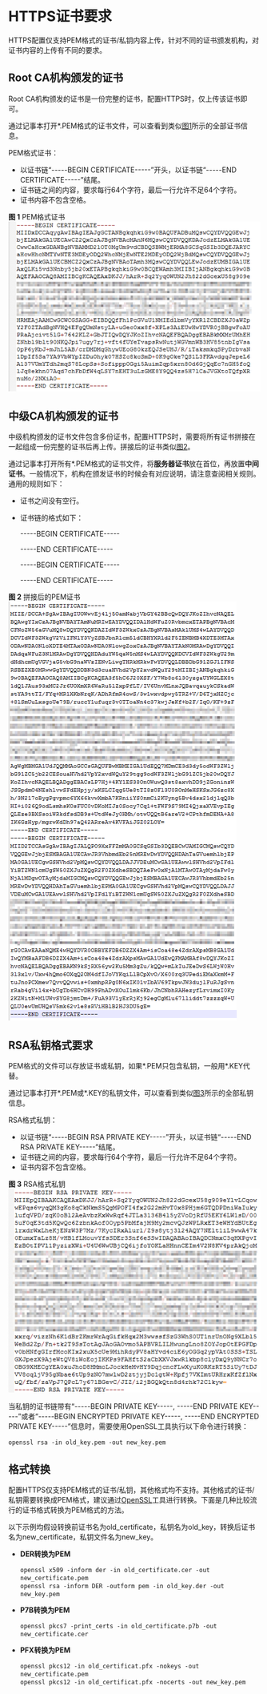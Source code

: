 # HTTPS证书要求<a name="ZH-CN_TOPIC_0175227673"></a>

HTTPS配置仅支持PEM格式的证书/私钥内容上传，针对不同的证书颁发机构，对证书内容的上传有不同的要求。

## Root CA机构颁发的证书<a name="zh-cn_topic_0064907759_section47392574183850"></a>

Root CA机构颁发的证书是一份完整的证书，配置HTTPS时，仅上传该证书即可。

通过记事本打开\*.PEM格式的证书文件，可以查看到类似[图1](#zh-cn_topic_0064907759_fig62782747144849)所示的全部证书信息。

PEM格式证书：

-   以证书链“-----BEGIN CERTIFICATE-----”开头，以证书链“-----END CERTIFICATE-----”结尾。
-   证书链之间的内容，要求每行64个字符，最后一行允许不足64个字符。
-   证书内容不包含空格。

**图 1**  PEM格式证书<a name="zh-cn_topic_0064907759_fig62782747144849"></a>  
![](figures/PEM格式证书.png "PEM格式证书")

## 中级CA机构颁发的证书<a name="zh-cn_topic_0064907759_section23934614192754"></a>

中级机构颁发的证书文件包含多份证书，配置HTTPS时，需要将所有证书拼接在一起组成一份完整的证书后再上传。拼接后的证书类似[图2](#zh-cn_topic_0064907759_fig26971979202252)。

通过记事本打开所有\*.PEM格式的证书文件，将**服务器证书**放在首位，再放置**中间证书**。一般情况下，机构在颁发证书的时候会有对应说明，请注意查阅相关规则。通用的规则如下：

-   证书之间没有空行。
-   证书链的格式如下：

    -----BEGIN CERTIFICATE-----

    -----END CERTIFICATE-----

    -----BEGIN CERTIFICATE-----

    -----END CERTIFICATE-----


**图 2**  拼接后的PEM证书<a name="zh-cn_topic_0064907759_fig26971979202252"></a>  
![](figures/拼接后的PEM证书.png "拼接后的PEM证书")

## RSA私钥格式要求<a name="zh-cn_topic_0064907759_section28051642201353"></a>

PEM格式的文件可以存放证书或私钥，如果\*.PEM只包含私钥，一般用\*.KEY代替。

通过记事本打开\*.PEM或\*.KEY的私钥文件，可以查看到类似[图3](#zh-cn_topic_0064907759_fig4908845816121)所示的全部私钥信息。

RSA格式私钥：

-   以证书链“-----BEGIN RSA PRIVATE KEY-----”开头，以证书链“-----END RSA PRIVATE KEY-----”结尾。
-   证书链之间的内容，要求每行64个字符，最后一行允许不足64个字符。
-   证书内容不包含空格。

**图 3**  RSA格式私钥<a name="zh-cn_topic_0064907759_fig4908845816121"></a>  
![](figures/RSA格式私钥.png "RSA格式私钥")

当私钥的证书链带有“-----BEGIN PRIVATE KEY-----, -----END PRIVATE KEY-----”或者“-----BEGIN ENCRYPTED PRIVATE KEY-----, -----END ENCRYPTED PRIVATE KEY-----”信息时，需要使用OpenSSL工具执行以下命令进行转换：

```
openssl rsa -in old_key.pem -out new_key.pem
```

## 格式转换<a name="zh-cn_topic_0064907759_section6645502812116"></a>

配置HTTPS仅支持PEM格式的证书/私钥，其他格式均不支持。其他格式的证书/私钥需要转换成PEM格式，建议通过[OpenSSL](https://www.openssl.org/source/)工具进行转换。下面是几种比较流行的证书格式转换为PEM格式的方法。

以下示例均假设转换前证书名为old\_certificate，私钥名为old\_key，转换后证书名为new\_certificate，私钥文件名为new\_key。

-   **DER转换为PEM**

    ```
    openssl x509 -inform der -in old_certificate.cer -out new_certificate.pem
    openssl rsa -inform DER -outform pem -in old_key.der -out new_key.pem
    ```


-   **P7B转换为PEM**

    ```
    openssl pkcs7 -print_certs -in old_certificate.p7b -out new_certificate.cer
    ```


-   **PFX转换为PEM**

    ```
    openssl pkcs12 -in old_certificat.pfx -nokeys -out new_certificate.pem
    openssl pkcs12 -in old_certificat.pfx -nocerts -out new_key.pem
    ```


